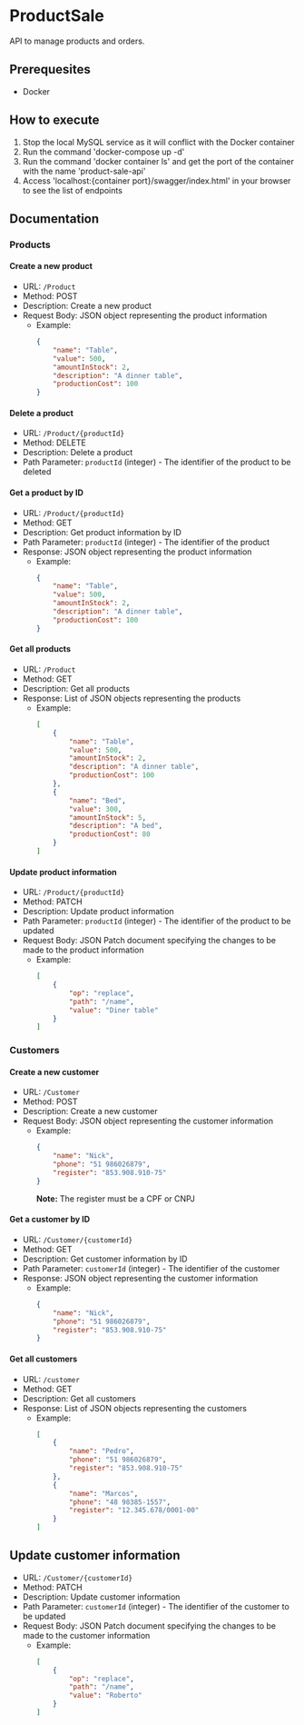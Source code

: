 # ProductSale

API to manage products and orders.

## Prerequesites
- Docker

## How to execute
1. Stop the local MySQL service as it will conflict with the Docker container
2. Run the command 'docker-compose up -d'
3. Run the command 'docker container ls' and get the port of the container with the name 'product-sale-api'
4. Access 'localhost:{container port}/swagger/index.html' in your browser to see the list of endpoints

## Documentation

### Products
#### Create a new product
- URL: `/Product`
- Method: POST
- Description: Create a new product
- Request Body: JSON object representing the product information
  - Example:
    ```json
    {
        "name": "Table",
        "value": 500,
        "amountInStock": 2,
        "description": "A dinner table",
        "productionCost": 100
    }
    ```
#### Delete a product
- URL: `/Product/{productId}`
- Method: DELETE
- Description: Delete a product
- Path Parameter: `productId` (integer) - The identifier of the product to be deleted

#### Get a product by ID
- URL: `/Product/{productId}`
- Method: GET
- Description: Get product information by ID
- Path Parameter: `productId` (integer) - The identifier of the product
- Response: JSON object representing the product information
  - Example:
    ```json
    {
        "name": "Table",
        "value": 500,
        "amountInStock": 2,
        "description": "A dinner table",
        "productionCost": 100
    }
    ```
#### Get all products
- URL: `/Product`
- Method: GET
- Description: Get all products
- Response: List of JSON objects representing the products
  - Example:
    ```json
    [
        {
            "name": "Table",
            "value": 500,
            "amountInStock": 2,
            "description": "A dinner table",
            "productionCost": 100
        },
        {
            "name": "Bed",
            "value": 300,
            "amountInStock": 5,
            "description": "A bed",
            "productionCost": 80
        }
    ]
    ```

#### Update product information
- URL: `/Product/{productId}`
- Method: PATCH
- Description: Update product information
- Path Parameter: `productId` (integer) - The identifier of the product to be updated
- Request Body: JSON Patch document specifying the changes to be made to the product information
  - Example:
    ```json
    [
        { 
            "op": "replace", 
            "path": "/name", 
            "value": "Diner table"
        }
    ]
    ```
### Customers
#### Create a new customer
- URL: `/Customer`
- Method: POST
- Description: Create a new customer
- Request Body: JSON object representing the customer information
  - Example:
    ```json
    {
        "name": "Nick",
        "phone": "51 986026879",
        "register": "853.908.910-75"
    }
    ```
    **Note:** The register must be a CPF or CNPJ

#### Get a customer by ID
- URL: `/Customer/{customerId}`
- Method: GET
- Description: Get customer information by ID
- Path Parameter: `customerId` (integer) - The identifier of the customer
- Response: JSON object representing the customer information
  - Example:
    ```json
    {
        "name": "Nick",
        "phone": "51 986026879",
        "register": "853.908.910-75"
    }
    ```

#### Get all customers
- URL: `/customer`
- Method: GET
- Description: Get all customers
- Response: List of JSON objects representing the customers
  - Example:
    ```json
    [
        {
            "name": "Pedro",
            "phone": "51 986026879",
            "register": "853.908.910-75"
        },
        {
            "name": "Marcos",
            "phone": "48 98385-1557",
            "register": "12.345.678/0001-00"
        }
    ]
    ```

## Update customer information
- URL: `/Customer/{customerId}`
- Method: PATCH
- Description: Update customer information
- Path Parameter: `customerId` (integer) - The identifier of the customer to be updated
- Request Body: JSON Patch document specifying the changes to be made to the customer information
  - Example:
    ```json
    [
        { 
            "op": "replace", 
            "path": "/name", 
            "value": "Roberto" 
        }
    ]
    ```